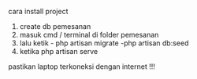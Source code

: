 cara install project
1. create db pemesanan
2. masuk cmd / terminal di folder pemesanan
3. lalu ketik - php artisan migrate
              -php artisan db:seed
4. ketika php artisan serve


pastikan laptop terkoneksi dengan internet !!!
